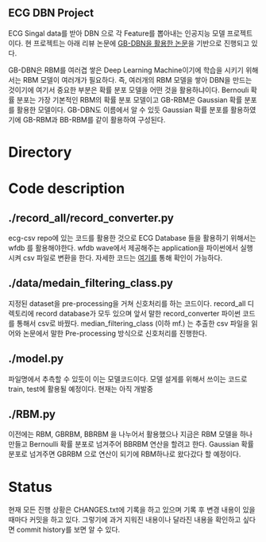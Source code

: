 ## ECG DBN Project
ECG Singal data를 받아 DBN 으로 각 Feature를 뽑아내는 인공지능 모델 프로젝트이다. 현 프로젝트는 아래 리뷰 논문에 <a href="https://www.sciencedirect.com/science/article/pii/S2590188520300123?via%3Dihub">GB-DBN을 활용한 논문</a>을 기반으로 진행되고 있다. 

GB-DBN은 RBM를 여러겹 쌓은 Deep Learning Machine이기에 학습을 시키기 위해서는 RBM 모델이 여러개가 필요하다. 즉, 여러개의 RBM 모델을 쌓아 DBN을 만드는 것이기에 여기서 중요한 부분은 확률 분포 모델을 어떤 것을 활용하냐이다. Bernouli 확률 분포는 가장 기본적인 RBM의 확률 분포 모델이고 GB-RBM은 Gaussian 확률 분포를 활용한 모델이다. GB-DBN도 이름에서 알 수 있듯 Gaussian 확률 분포를 활용하였기에 GB-RBM과 BB-RBM를 같이 활용하여 구성된다. 

# Directory


# Code description
## ./record_all/record_converter.py
ecg-csv repo에 있는 코드를 활용한 것으로 ECG Database 들을 활용하기 위해서는 wfdb 를 활용해야한다. wfdb wave에서 제공해주는 application을 파이썬에서 실행시켜 csv 파일로 변환을 한다. 자세한 코드는 [여기를](https://github.com/insung3511/ecg-csv) 통해 확인이 가능하다.

## ./data/medain_filtering_class.py
지정된 dataset을 pre-processing을 거쳐 신호처리를 하는 코드이다. record_all 디렉토리에 record database가 모두 있으며 앞서 말한 record_converter 파이썬 코드를 통해서 csv로 바꿨다. median_filtering_class (이하 mf.) 는 추출한 csv 파일을 읽어와 논문에서 말한 Pre-processing 방식으로 신호처리를 진행한다.

## ./model.py
파일명에서 추측할 수 있듯이 이는 모델코드이다. 모델 설게를 위해서 쓰이는 코드로 train, test에 활용될 예정이다. 현재는 아직 개발중

## ./RBM.py
이전에는 RBM, GBRBM, BBRBM 을 나누어서 활용했으나 지금은 RBM 모델을 하나 만들고 Bernoulli 확률 분포로 넘겨주어 BBRBM 연산을 할려고 한다. Gaussian 확률 분포로 넘겨주면 GBRBM 으로 연산이 되기에 RBM하나로 왔다갔다 할 예정이다.

# Status
현재 모든 진행 상황은 CHANGES.txt에 기록을 하고 있으며 기록 후 변경 내용이 있을때마다 커밋을 하고 있다. 그렇기에 과거 지워진 내용이나 달라진 내용을 확인하고 싶다면 commit history를 보면 알 수 있다. 
